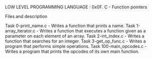 LOW LEVEL PROGRAMMING LANGUAGE : 0x0F. C - Function pointers

Files and description

Task 0-print_name.c - Writes a function that prints a name.
Task 1-array_iterator.c - Writes a function that executes a function given as a parameter on each element of an array.
Task 2-int_index.c - Writes a function that searches for an integer.
Task 3-get_op_func.c - Writes a program that performs simple operations.
Task 100-main_opcodes.c - Writes a program that prints the opcodes of its own main function.
